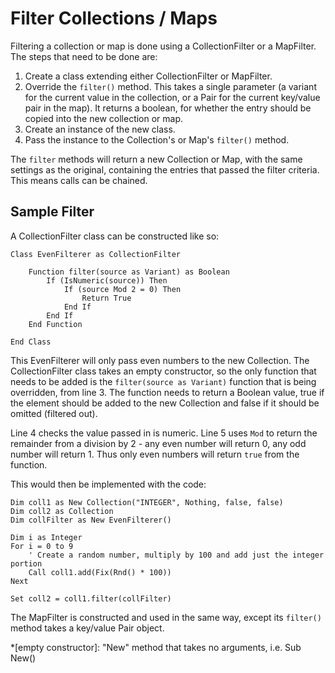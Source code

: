 # Filter Collections / Maps

Filtering a collection or map is done using a CollectionFilter or a MapFilter. The steps that need to be done are:

1. Create a class extending either CollectionFilter or MapFilter.
1. Override the `filter()` method. This takes a single parameter (a variant for the current value in the collection, or a Pair for the current key/value pair in the map). It returns a boolean, for whether the entry should be copied into the new collection or map.
1. Create an instance of the new class.
1. Pass the instance to the Collection's or Map's `filter()` method.

The `filter` methods will return a new Collection or Map, with the same settings as the original, containing the entries that passed the filter criteria. This means calls can be chained.

## Sample Filter

A CollectionFilter class can be constructed like so:

``` vbscript linenums="1"
Class EvenFilterer as CollectionFilter

    Function filter(source as Variant) as Boolean
        If (IsNumeric(source)) Then
            If (source Mod 2 = 0) Then
                Return True
            End If
        End If
    End Function

End Class
```

This EvenFilterer will only pass even numbers to the new Collection. The CollectionFilter class takes an empty constructor, so the only function that needs to be added is the `filter(source as Variant)` function that is being overridden, from line 3. The function needs to return a Boolean value, true if the element should be added to the new Collection and false if it should be omitted (filtered out).

Line 4 checks the value passed in is numeric. Line 5 uses `Mod` to return the remainder from a division by 2 - any even number will return 0, any odd number will return 1. Thus only even numbers will return `true` from the function.

This would then be implemented with the code:

``` vbscript
Dim coll1 as New Collection("INTEGER", Nothing, false, false)
Dim coll2 as Collection
Dim collFilter as New EvenFilterer()

Dim i as Integer
For i = 0 to 9
    ' Create a random number, multiply by 100 and add just the integer portion
    Call coll1.add(Fix(Rnd() * 100))
Next

Set coll2 = coll1.filter(collFilter)
```

The MapFilter is constructed and used in the same way, except its `filter()` method takes a key/value Pair object.

*[empty constructor]: "New" method that takes no arguments, i.e. Sub New()